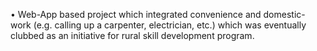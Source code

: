 •	Web-App based project which integrated convenience and domestic-work (e.g. calling up a carpenter, electrician, etc.) which was eventually clubbed as an initiative for rural skill development program.
